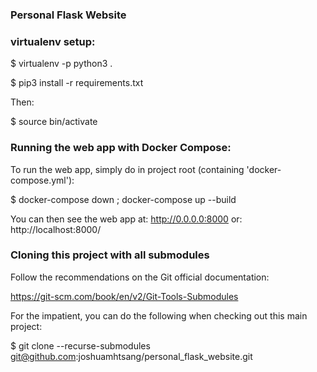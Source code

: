 ### Personal Flask Website

### virtualenv setup:

$ virtualenv -p python3 .

$ pip3 install -r requirements.txt

Then:

$ source bin/activate


### Running the web app with Docker Compose:

To run the web app, simply do in project root (containing 'docker-compose.yml'):

$ docker-compose down ; docker-compose up --build

You can then see the web app at:
http://0.0.0.0:8000
or:
http://localhost:8000/

### Cloning this project with all submodules

Follow the recommendations on the Git official documentation:

https://git-scm.com/book/en/v2/Git-Tools-Submodules

For the impatient, you can do the following when checking
out this main project:

$ git clone --recurse-submodules git@github.com:joshuamhtsang/personal_flask_website.git
